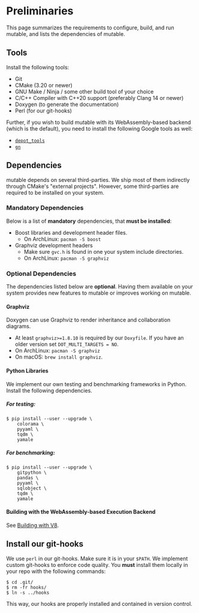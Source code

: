 # Preliminaries

This page summarizes the requirements to configure, build, and run mu*t*able, and lists the dependencies of mu*t*able.

## Tools
Install the following tools:
* Git
* CMake (3.20 or newer)
* GNU Make / Ninja / some other build tool of your choice
* C/C++ Compiler with C++20 support (preferably Clang 14 or newer)
* Doxygen (to generate the documentation)
* Perl (for our git-hooks)

Further, if you wish to build mu*t*able with its WebAssembly-based backend (which is the default), you need to install the following Google tools as well:
* [`depot_tools`](setup-depot_tools.md)
* [`gn`](setup-gn.md)

## Dependencies

mu*t*able depends on several third-parties.
We ship most of them indirectly through CMake's "external projects".
However, some third-parties are required to be installed on your system.

### Mandatory Dependencies

Below is a list of **mandatory** dependencies, that **must be installed**:

- Boost libraries and development header files.
    - On ArchLinux: `pacman -S boost`
- Graphviz development headers
    - Make sure `gvc.h` is found in one your system include directories.
    - On ArchLinux: `pacman -S graphviz`

### Optional Dependencies

The dependencies listed below are **optional**.  Having them available on your system provides new features to mu*t*able or improves working on mu*t*able.

#### Graphviz

Doxygen can use Graphviz to render inheritance and collaboration diagrams.
* At least `graphviz>=1.8.10` is required by our `Doxyfile`.  If you have an older version set `DOT_MULTI_TARGETS = NO`.
* On ArchLinux: `pacman -S graphviz`
* On macOS: `brew install graphviz`.

#### Python Libraries

We implement our own testing and benchmarking frameworks in Python.  Install the following dependencies.

##### For testing:
```
$ pip install --user --upgrade \
    colorama \
    pyyaml \
    tqdm \
    yamale
```

##### For benchmarking:
```
$ pip install --user --upgrade \
    gitpython \
    pandas \
    pyyaml \
    sqlobject \
    tqdm \
    yamale
```

#### Building with the WebAssembly-based Execution Backend

See [Building with V8](setup-building-with-V8.md).



## Install our git-hooks

We use `perl` in our git-hooks. Make sure it is in your `$PATH`.
We implement custom git-hooks to enforce code quality.
You **must** install them locally in your repo with the following commands:
```
$ cd .git/
$ rm -fr hooks/
$ ln -s ../hooks
```
This way, our hooks are properly installed and contained in version control.
